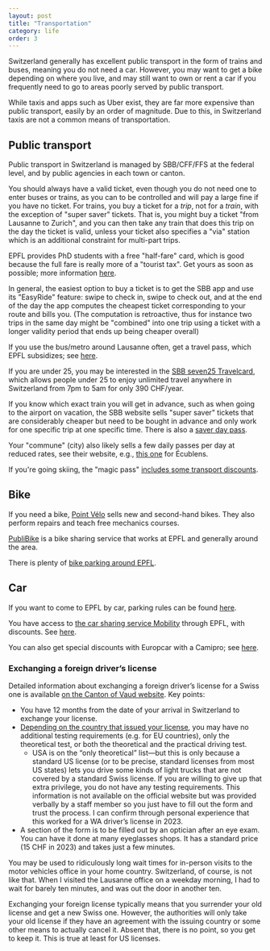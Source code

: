 ```yaml
---
layout: post
title: "Transportation"
category: life
order: 3
---
```


Switzerland generally has excellent public transport in the form of trains and buses, meaning you do not need a car.
However, you may want to get a bike depending on where you live, and may still want to own or rent a car if you frequently need to go to areas poorly served by public transport.

While taxis and apps such as Uber exist, they are far more expensive than public transport, easily by an order of magnitude.
Due to this, in Switzerland taxis are not a common means of transportation.


## Public transport

Public transport in Switzerland is managed by SBB/CFF/FFS at the federal level, and by public agencies in each town or canton.

You should always have a valid ticket, even though you do not need one to enter buses or trains, as you can to be controlled and will pay a large fine if you have no ticket.
For trains, you buy a ticket for a _trip_, not for a _train_, with the exception of "super saver" tickets.
That is, you might buy a ticket "from Lausanne to Zurich", and you can then take any train that does this trip on the day the ticket is valid,
unless your ticket also specifies a "via" station which is an additional constraint for multi-part trips.

EPFL provides PhD students with a free "half-fare" card, which is good because the full fare is really more of a "tourist tax".
Get yours as soon as possible; more information [here](https://www.epfl.ch/campus/services/wp-content/uploads/2019/06/CFF_2019AvantageMobiliteFRAANG.pdf).

In general, the easiest option to buy a ticket is to get the SBB app and use its "EasyRide" feature: swipe to check in, swipe to check out,
and at the end of the day the app computes the cheapest ticket corresponding to your route and bills you.
(The computation is retroactive, thus for instance two trips in the same day might be "combined" into one trip using a ticket with a longer validity period that ends up being cheaper overall)

If you use the bus/metro around Lausanne often, get a travel pass, which EPFL subsidizes; see [here](https://www.epfl.ch/campus/mobility/public-transport/mobilis-subsidy/).

If you are under 25, you may be interested in the [SBB seven25 Travelcard](https://www.sbb.ch/en/travelcards-and-tickets/railpasses/seven25-travelcard.html),
which allows people under 25 to enjoy unlimited travel anywhere in Switzerland from 7pm to 5am for only 390 CHF/year.

If you know which exact train you will get in advance, such as when going to the airport on vacation, the SBB website sells "super saver" tickets that are considerably cheaper
but need to be bought in advance and only work for one specific trip at one specific time.
There is also a [saver day pass](https://www.sbb.ch/en/travelcards-and-tickets/tickets-for-switzerland/day-pass/saver-day-pass.html).

Your "commune" (city) also likely sells a few daily passes per day at reduced rates, see their website, e.g., [this one](https://www.ecublens.ch/services/guichet-en-ligne/cartes-journalieres-cff) for Écublens.

If you're going skiing, the "magic pass" [includes some transport discounts](https://www.fribourgregion.ch/en/la-gruyere/news/magic-pass-lance-le-magic-travel/).


## Bike

If you need a bike, [Point Vélo](https://developpement-durable.epfl.ch/bike-center) sells new and second-hand bikes. They also perform repairs and teach free mechanics courses.

[PubliBike](https://developpement-durable.epfl.ch/publibike-en) is a bike sharing service that works at EPFL and generally around the area.

There is plenty of [bike parking around EPFL](https://developpement-durable.epfl.ch/bike-parking).


## Car

If you want to come to EPFL by car, parking rules can be found [here](https://parking.epfl.ch/homepage).

You have access to [the car sharing service Mobility](http://www.mobility.ch/) through EPFL, with discounts. See [here](https://www.epfl.ch/campus/mobility/vehicles/mobility-carsharing/).

You can also get special discounts with Europcar with a Camipro; see [here](https://support.epfl.ch/epfl?id=epfl_kb_article_view&sysparm_article=KB0014917&sys_kb_id=921965341b1be0d0df3341588b4bcb5a).

### Exchanging a foreign driver’s license

Detailed information about exchanging a foreign driver’s license for a Swiss one is available [on the Canton of Vaud website](https://www.vd.ch/prestation/echanger-un-permis-de-conduire-etranger). Key points:
* You have 12 months from the date of your arrival in Switzerland to exchange your license.
* [Depending on the country that issued your license](https://www.vd.ch/themes/mobilite/automobile/permis-de-conduire/echange-permis-etrangers/pays-ayant-une-convention-de-reconnaissance-mutuelle-avec-la-suisse), you may have no additional testing requirements (e.g. for EU countries), only the theoretical test, or both the theoretical and the practical driving test.
  + USA is on the “only theoretical” list—but this is only because a standard US license (or to be precise, standard licenses from most US states) lets you drive some kinds of light trucks that are not covered by a standard Swiss license.
    If you are willing to give up that extra privilege, you do not have any testing requirements.
    This information is not available on the official website but was provided verbally by a staff member so you just have to fill out the form and trust the process.
    I can confirm through personal experience that this worked for a WA driver’s license in 2023.
* A section of the form is to be filled out by an optician after an eye exam.
  You can have it done at many eyeglasses shops.
  It has a standard price (15 CHF in 2023) and takes just a few minutes.

You may be used to ridiculously long wait times for in-person visits to the motor vehicles office in your home country.
Switzerland, of course, is not like that.
When I visited the Lausanne office on a weekday morning, I had to wait for barely ten minutes, and was out the door in another ten.

Exchanging your foreign license typically means that you surrender your old license and get a new Swiss one.
However, the authorities will only take your old license if they have an agreement with the issuing country or some other means to actually cancel it.
Absent that, there is no point, so you get to keep it.
This is true at least for US licenses.
